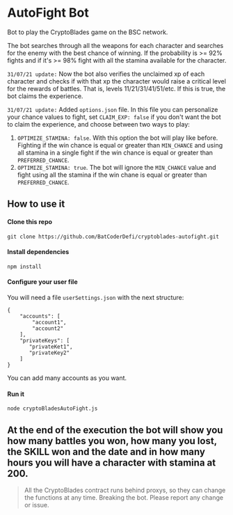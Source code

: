 # AutoFight Bot
Bot to play the CryptoBlades game on the BSC network.

The bot searches through all the weapons for each character and searches for the enemy with the best chance of winning.
If the probability is >= 92% fights and if it's >= 98% fight with all the stamina available for the character.

`31/07/21 update:` Now the bot also verifies the unclaimed xp of each character and checks if with that xp the character would raise a critical level for the rewards of battles. That is, levels 11/21/31/41/51/etc.
If this is true, the bot claims the experience.

`31/07/21 update:` Added `options.json` file. In this file you can personalize your chance values to fight, set `CLAIM_EXP: false` if you don't want the bot to claim the experience, and choose between two ways to play:
1. `OPTIMIZE_STAMINA: false`. With this option the bot will play like before. Fighting if the win chance is equal or greater than `MIN_CHANCE` and using all stamina in a single fight if the win chance is equal or greater than `PREFERRED_CHANCE`.
2. `OPTIMIZE_STAMINA: true`. The bot will ignore the `MIN_CHANCE` value and fight using all the stamina if the win chane is equal or greater than `PREFERRED_CHANCE`.

## How to use it
#### Clone this repo
```
git clone https://github.com/BatCoderDefi/cryptoblades-autofight.git
```
#### Install dependencies
```
npm install
```
#### Configure your user file
You will need a file `userSettings.json` with the next structure:
```
{
    "accounts": [
        "account1",
        "account2"
    ],
    "privateKeys": [
       "privateKet1",
       "privateKey2"
    ]
}
```
You can add many accounts as you want.
#### Run it
```
node cryptoBladesAutoFight.js
```
At the end of the execution the bot will show you how many battles you won, how many you lost, the SKILL won and the date and in how many hours you will have a character with stamina at 200.
---
> All the CryptoBlades contract runs behind proxys, so they can change the functions at any time. Breaking the bot.
> Please report any change or issue.